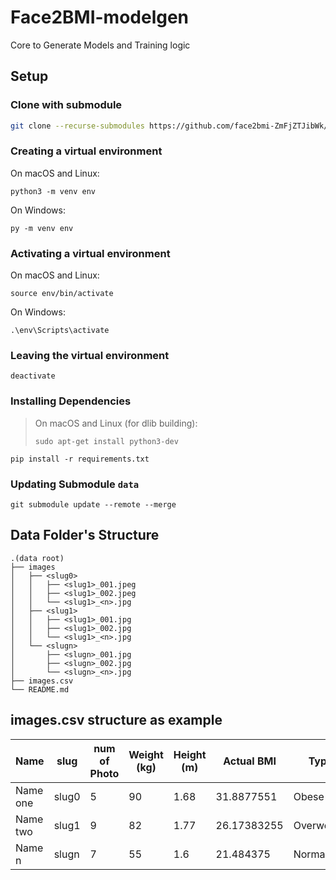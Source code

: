 # Face2BMI-modelgen

Core to Generate Models and Training logic

## Setup

### Clone with submodule

```sh
git clone --recurse-submodules https://github.com/face2bmi-ZmFjZTJibWk/Face2BMI-modelgen
```

### Creating a virtual environment

On macOS and Linux:

`python3 -m venv env`

On Windows:

`py -m venv env`

### Activating a virtual environment

On macOS and Linux:

`source env/bin/activate`

On Windows:

`.\env\Scripts\activate`

### Leaving the virtual environment

`deactivate`

### Installing Dependencies

> On macOS and Linux (for dlib building):
> 
> `sudo apt-get install python3-dev`

`pip install -r requirements.txt`

### Updating Submodule `data`

`git submodule update --remote --merge`

## Data Folder's Structure

```
.(data root)
├── images
│   ├── <slug0>
│   │   ├── <slug1>_001.jpeg
│   │   ├── <slug1>_002.jpeg
│   │   └── <slug1>_<n>.jpg
│   ├── <slug1>
│   │   ├── <slug1>_001.jpg
│   │   ├── <slug1>_002.jpg
│   │   └── <slug1>_<n>.jpg
│   └── <slugn>
│       ├── <slugn>_001.jpg
│       ├── <slugn>_002.jpg
│       └── <slugn>_<n>.jpg
├── images.csv
└── README.md
```

## images.csv structure as example

| Name     | slug  | num of Photo | Weight (kg) | Height (m) | Actual BMI  | Type       |
| -------- | ----- | ------------ | ----------- | ---------- | ----------- | ---------- |
| Name one | slug0 | 5            | 90          | 1.68       | 31.8877551  | Obese      |
| Name two | slug1 | 9            | 82          | 1.77       | 26.17383255 | Overweight |
| Name n   | slugn | 7            | 55          | 1.6        | 21.484375   | Normal     |
